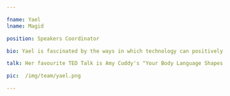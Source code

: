 ```yaml
---

fname: Yael
lname: Magid

position: Speakers Coordinator

bio: Yael is fascinated by the ways in which technology can positively impact global development. She works with a non-profit that seeks to close this gap, by providing access and resources to rural parts of the world through the use of SMS and web-based tools. In her spare time Yael loves to dabble in code, wireframe and travel to new places.

talk: Her favourite TED Talk is Amy Cuddy's "Your Body Language Shapes Who You Are".

pic:  /img/team/yael.png

---
```

